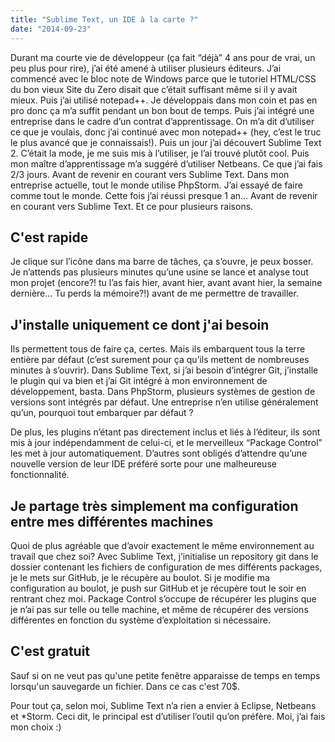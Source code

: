 ```yaml
---
title: "Sublime Text, un IDE à la carte ?"
date: "2014-09-23"
---
```


Durant ma courte vie de développeur (ça fait “déjà” 4 ans pour de vrai, un peu plus pour rire), j’ai été amené à utiliser plusieurs éditeurs. J’ai commencé avec le bloc note de Windows parce que le tutoriel HTML/CSS du bon vieux Site du Zero disait que c’était suffisant même si il y avait mieux. Puis j’ai utilisé notepad++. Je développais dans mon coin et pas en pro donc ça m’a suffit pendant un bon bout de temps. Puis j’ai intégré une entreprise dans le cadre d’un contrat d’apprentissage. On m’a dit d’utiliser ce que je voulais, donc j’ai continué avec mon notepad++ (hey, c’est le truc le plus avancé que je connaissais!). Puis un jour j’ai découvert Sublime Text 2. C’était la mode, je me suis mis à l’utiliser, je l’ai trouvé plutôt cool. Puis mon maître d’apprentissage m’a suggéré d’utiliser Netbeans. Ce que j’ai fais 2/3 jours. Avant de revenir en courant vers Sublime Text. Dans mon entreprise actuelle, tout le monde utilise PhpStorm. J’ai essayé de faire comme tout le monde. Cette fois j’ai réussi presque 1 an… Avant de revenir en courant vers Sublime Text. Et ce pour plusieurs raisons.

## C'est rapide

Je clique sur l’icône dans ma barre de tâches, ça s’ouvre, je peux bosser. Je n’attends pas plusieurs minutes qu’une usine se lance et analyse tout mon projet (encore?! tu l’as fais hier, avant hier, avant avant hier, la semaine dernière… Tu perds la mémoire?!) avant de me permettre de travailler.

## J'installe uniquement ce dont j'ai besoin

Ils permettent tous de faire ça, certes. Mais ils embarquent tous la terre entière par défaut (c’est surement pour ça qu’ils mettent de nombreuses minutes à s’ouvrir). Dans Sublime Text, si j’ai besoin d’intégrer Git, j’installe le plugin qui va bien et j’ai Git intégré à mon environnement de développement, basta. Dans PhpStorm, plusieurs systèmes de gestion de versions sont intégrés par défaut. Une entreprise n’en utilise généralement qu’un, pourquoi tout embarquer par défaut ?

De plus, les plugins n’étant pas directement inclus et liés à l’éditeur, ils sont mis à jour indépendamment de celui-ci, et le merveilleux “Package Control” les met à jour automatiquement. D’autres sont obligés d’attendre qu’une nouvelle version de leur IDE préféré sorte pour une malheureuse fonctionnalité.

## Je partage très simplement ma configuration entre mes différentes machines

Quoi de plus agréable que d’avoir exactement le même environnement au travail que chez soi? Avec Sublime Text, j’initialise un repository git dans le dossier contenant les fichiers de configuration de mes différents packages, je le mets sur GitHub, je le récupère au boulot. Si je modifie ma configuration au boulot, je push sur GitHub et je récupère tout le soir en rentrant chez moi. Package Control s’occupe de récupérer les plugins que je n’ai pas sur telle ou telle machine, et même de récupérer des versions différentes en fonction du système d’exploitation si nécessaire.

## C'est gratuit

Sauf si on ne veut pas qu'une petite fenêtre apparaisse de temps en temps lorsqu'un sauvegarde un fichier. Dans ce cas c'est 70$.

Pour tout ça, selon moi, Sublime Text n’a rien a envier à Eclipse, Netbeans et *Storm. Ceci dit, le principal est d’utiliser l’outil qu’on préfère. Moi, j’ai fais mon choix :)
